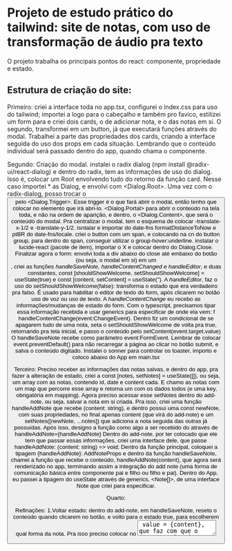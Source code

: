 # Projeto de estudo prático do tailwind: site de notas, com uso de transformação de áudio pra texto
O projeto trabalha os principais pontos do react: componente, propriedade e estado.

## Estrutura de criação do site:
Primeiro: criei a interface toda no app.tsx, configurei o index.css para uso do tailwind; importei a logo para o cabeçalho e também pro favico, estilizei um form para e criei dois cards, o de adicionar nota, e o das notas em si. O segundo, transformei em um button, já que executará funções através do modal.
Trabalhei a parte das propriedades dos cards, criando a interface seguida do uso dos props em cada situação.
Lembrando que o conteúdo individual será passado dentro do app, quando chama o componente.

Segundo: Criação do modal. instalei o radix dialog (npm install @radix-ui/react-dialog) e dentro do radix, tem as informações de uso do dialog. Isso é, colocar um Root envolvendo tudo do retorno da função card. Nesse caso importei * as Dialog, e envolvi com <Dialog.Root>. 
Uma vez com o radix-dialog, posso trocar o <button> pelo <Dialog.Trigger>. Esse trigger é o que fará abrir o modal, então tenho que colocar no elemento que irá abri-lo.
<Dialog.Portal> para abrir o conteúdo na tela toda, e não na ordem de aparição, e dentro, o <Dialog.Content>, que será o conteúdo do modal.
Pra centralizar o modal, tem o esquema de colocar -translate-x-1/2 e -translate-y-1/2.
isntalar e importar do date-fns formatDistanceToNow e ptBR do date-fns/locale.
criei o button com um span, e colocando na cn do button group, para dentro do span, conseguir utilizar o group-hover:underline.
instalar o lucide-react (pacote de item), importar o X e colocar dentro do Dialog.Close.
Finalizar agora o form: envolvi toda a div abaixo do close até embaixo do botão (ou seja, o modal em si) em um <form>, criei as funções *handleSaveNote, handleContentChanged e handleEditor*, e duas constantes, const [shouldShowWelcome, setShouldShowWelcome] = useState(true) e const [content, setContent] = useState('').
A *handleEditor*, faz o uso do setShouldShowWelcome(false): transforma o estado que era verdadeiro pra falso. É usado para habilitar o editor de texto do form, após clicarem no botão uso de voz ou uso de texto.
A *handleContentChange* eu recebo as informações/mudanças de estado do form. Com o typescript, precisamos tipar essa informação recebida e usar generics para especificar de onde ela vem: f handleContentChange(event:ChangeEvent<HTMLTextAreaElement>). Dentro fiz um condicional de se apagarem tudo de uma nota, seta o setShouldShowWelcome de volta pra true, retornando pra tela inicial, e passo o conteúdo pelo setContent(event.target.value)
O handleSaveNote recebe como parâmetro event:FormEvent. Lembrar de colocar event.preventDefault() para não recarregar a página ao clicar no botão submit, e salva o conteúdo digitado.
Instalei o sonner para controlar os toaster, importo e coloco abaixo do App em main.tsx

Terceiro: Preciso receber as informações das notas salvas, e dentro do app, pra fazer a alteração de estado, criei a const [notes, setNotes] = useState([]), ou seja, um array com as notas, contendo id, date e content cada. E chamo as notas com um map que percorre esse array e retorna um <Card> com os dados todos (e uma key, obrigatória em mapping).
Agora preciso acessar esse setNotes dentro do add-note, ou seja, salvar a nota em si criada.
Pra isso, criei uma função handleAddNote que recebe (content: string), e dentro possui uma const newNote, com suas propriedades, no final apenas content (que virá do add-note) e um setNotes([newNote, ...notes]) que adiciona a nota seguida das outras já possuídas. Após isso, designo a função como algo a ser recebido do <AddNote> através de handleAddNote={handleAddNote}
Dentro do add-note, por ter colocado que ele tem que passar essas informações, criei uma interface dele, que passe handleAddNote: (content: string) => void;
Dentro da função principal, coloquei a tipagem {handleAddNote}: AddNoteProps e dentro da função handleSaveNote, chamei a função que recebe o conteúdo, handleAddNote(content), que agora será renderizado no app, terminando assim a integração do add note (uma forma de comunicação básica entre componente pai e filho ou filho e pai).
Dentro do App, eu passei a tipagem do useState através de generics, <Note[]>, de uma interface Note que criei para especificar.

Quarto:

Refinações: 
1.Voltar estado: dentro do add-note, em handleSaveNote, reseto o conteúdo quando clicarem no botão, e volto para o estado true, para escolherem qual forma da nota. Pra isso preciso colocar no <textarea> value = {content}, que faz com que o textarea não só atualize o estado mas também seja atualizado.

2. Salvar na localstorage: Colocar dentro do app, dentro do handleAddNote, um localStorage.setItem('notes', JSON.stringify( o array de notas ))
2.1 Acessar essa localstorage e devolver para o aplicativo o conteúdo: no useState dentro do App, passei o generics que recebe um array de nota, mas declarei que ele começa com um array vazio em: ([]) ; Pra acessar e recuperar essas notas da storage, preciso substituir esse array vazio por uma a.func, que tem dentro uma constante, que armazena as notas de dentro do localStorage, através de um localStorage.getItem, e dentro uma condicional, se tiver nota, return JSON.parse(localNotes). O parse é o caminho inverso do stringify. Se não tiver, retorna um array vazio
